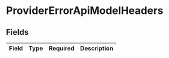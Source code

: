 # ProviderErrorApiModelHeaders


## Fields

| Field       | Type        | Required    | Description |
| ----------- | ----------- | ----------- | ----------- |
